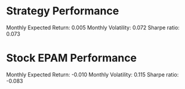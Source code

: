 # Strategy Performance
Monthly Expected Return: 0.005
Monthly Volatility: 0.072
Sharpe ratio: 0.073
# Stock EPAM Performance
Monthly Expected Return: -0.010
Monthly Volatility: 0.115
Sharpe ratio: -0.083
